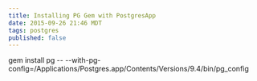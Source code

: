 ```yaml
---
title: Installing PG Gem with PostgresApp
date: 2015-09-26 21:46 MDT
tags: postgres
published: false
---
```


gem install pg -- --with-pg-config=/Applications/Postgres.app/Contents/Versions/9.4/bin/pg_config
